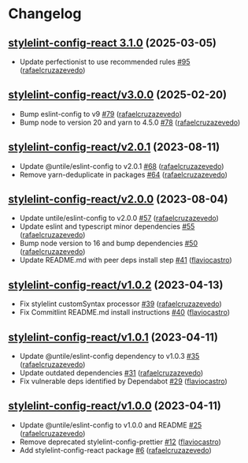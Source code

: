 # Changelog

## [stylelint-config-react 3.1.0](https://github.com/untile/js-configs/releases/tag/stylelint-config-react/3.1.0) (2025-03-05)
- Update perfectionist to use recommended rules [\#95](https://github.com/untile/js-configs/pull/95) ([rafaelcruzazevedo](https://github.com/rafaelcruzazevedo))

## [stylelint-config-react/v3.0.0](https://github.com/untile/js-configs/releases/tag/stylelint-config-react/v3.0.0) (2025-02-20)
- Bump eslint-config to v9 [\#79](https://github.com/untile/js-configs/pull/79) ([rafaelcruzazevedo](https://github.com/rafaelcruzazevedo))
- Bump node to version 20 and yarn to 4.5.0 [\#78](https://github.com/untile/js-configs/pull/78) ([rafaelcruzazevedo](https://github.com/rafaelcruzazevedo))

## [stylelint-config-react/v2.0.1](https://github.com/untile/js-configs/releases/tag/stylelint-config-react/v2.0.1) (2023-08-11)
- Update @untile/eslint-config to v2.0.1 [\#68](https://github.com/untile/js-configs/pull/68) ([rafaelcruzazevedo](https://github.com/rafaelcruzazevedo))
- Remove yarn-deduplicate in packages [\#64](https://github.com/untile/js-configs/pull/64) ([rafaelcruzazevedo](https://github.com/rafaelcruzazevedo))

## [stylelint-config-react/v2.0.0](https://github.com/untile/js-configs/releases/tag/stylelint-config-react/v2.0.0) (2023-08-04)
- Update untile/eslint-config to v2.0.0 [\#57](https://github.com/untile/js-configs/pull/57) ([rafaelcruzazevedo](https://github.com/rafaelcruzazevedo))
- Update eslint and typescript minor dependencies [\#55](https://github.com/untile/js-configs/pull/55) ([rafaelcruzazevedo](https://github.com/rafaelcruzazevedo))
- Bump node version to 16 and bump dependencies [\#50](https://github.com/untile/js-configs/pull/50) ([rafaelcruzazevedo](https://github.com/rafaelcruzazevedo))
- Update README.md with peer deps install step [\#41](https://github.com/untile/js-configs/pull/41) ([flaviocastro](https://github.com/flaviocastro))

## [stylelint-config-react/v1.0.2](https://github.com/untile/js-configs/releases/tag/stylelint-config-react/v1.0.2) (2023-04-13)
- Fix stylelint customSyntax processor [\#39](https://github.com/untile/js-configs/pull/39) ([rafaelcruzazevedo](https://github.com/rafaelcruzazevedo))
- Fix Commitlint README.md install instructions [\#40](https://github.com/untile/js-configs/pull/40) ([flaviocastro](https://github.com/flaviocastro))

## [stylelint-config-react/v1.0.1](https://github.com/untile/js-configs/releases/tag/stylelint-config-react/v1.0.1) (2023-04-11)
- Update @untile/eslint-config dependency to v1.0.3 [\#35](https://github.com/untile/js-configs/pull/35) ([rafaelcruzazevedo](https://github.com/rafaelcruzazevedo))
- Update outdated dependencies [\#31](https://github.com/untile/js-configs/pull/31) ([rafaelcruzazevedo](https://github.com/rafaelcruzazevedo))
- Fix vulnerable deps identified by Dependabot [\#29](https://github.com/untile/js-configs/pull/29) ([flaviocastro](https://github.com/flaviocastro))

## [stylelint-config-react/v1.0.0](https://github.com/untile/js-configs/releases/tag/stylelint-config-react/v1.0.0) (2023-04-11)
- Update @untile/eslint-config to v1.0.0 and README [\#25](https://github.com/untile/js-configs/pull/25) ([rafaelcruzazevedo](https://github.com/rafaelcruzazevedo))
- Remove deprecated stylelint-config-prettier [\#12](https://github.com/untile/js-configs/pull/12) ([flaviocastro](https://github.com/flaviocastro))
- Add stylelint-config-react package [\#6](https://github.com/untile/js-configs/pull/6) ([rafaelcruzazevedo](https://github.com/rafaelcruzazevedo))

